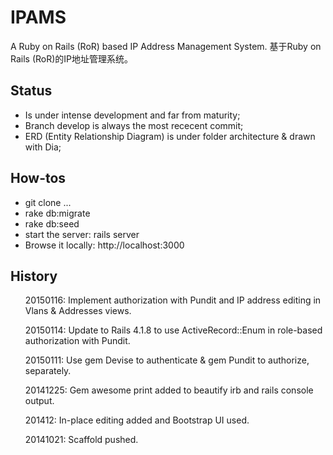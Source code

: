IPAMS
=============

A Ruby on Rails (RoR) based IP Address Management System. 基于Ruby on Rails (RoR)的IP地址管理系统。

Status
------
* Is under intense development and far from maturity;
* Branch develop is always the most rececent commit;
* ERD (Entity Relationship Diagram) is under folder architecture & drawn with Dia;
 
How-tos
------
* git clone ...
* rake db:migrate
* rake db:seed
* start the server: rails server
* Browse it locally: http://localhost:3000

History
------
<ol>20150116: Implement authorization with Pundit and IP address editing in Vlans & Addresses views.</ol>
<ol>20150114: Update to Rails 4.1.8 to use ActiveRecord::Enum in role-based authorization with Pundit.</ol>
<ol>20150111: Use gem Devise to authenticate & gem Pundit to authorize, separately.</ol>
<ol>20141225: Gem awesome print added to beautify irb and rails console output.</ol>
<ol>201412: In-place editing added and Bootstrap UI used.</ol>
<ol>20141021: Scaffold pushed.</ol>
